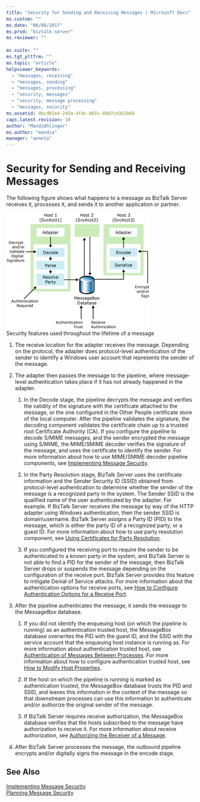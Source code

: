 ```yaml
---
title: "Security for Sending and Receiving Messages | Microsoft Docs"
ms.custom: ""
ms.date: "06/08/2017"
ms.prod: "biztalk-server"
ms.reviewer: ""

ms.suite: ""
ms.tgt_pltfrm: ""
ms.topic: "article"
helpviewer_keywords: 
  - "messages, receiving"
  - "messages, sending"
  - "messages, processing"
  - "security, messages"
  - "security, message processing"
  - "messages, security"
ms.assetid: 9bcd01e4-245a-4f4c-b65c-89d7cd3d1b68
caps.latest.revision: 10
author: "MandiOhlinger"
ms.author: "mandia"
manager: "anneta"
---
```

# Security for Sending and Receiving Messages
The following figure shows what happens to a message as BizTalk Server receives it, processes it, and sends it to another application or partner.  
  
 ![Security features for secure messages](../core/media/ebiz-plan-secoverview.gif "ebiz_plan_secoverview")  
Security features used throughout the lifetime of a message  
  
1.  The receive location for the adapter receives the message. Depending on the protocol, the adapter does protocol-level authentication of the sender to identify a Windows user account that represents the sender of the message.  
  
2.  The adapter then passes the message to the pipeline, where message-level authentication takes place if it has not already happened in the adapter.  
  
    1.  In the Decode stage, the pipeline decrypts the message and verifies the validity of the signature with the certificate attached to the message, or the one configured in the Other People certificate store of the local computer. After the pipeline validates the signature, the decoding component validates the certificate chain up to a trusted root Certificate Authority (CA). If you configure the pipeline to decode S/MIME messages, and the sender encrypted the message using S/MIME, the MIME/SMIME decoder verifies the signature of the message, and uses the certificate to identify the sender. For more information about how to use MIME/SMIME decoder pipeline components, see [Implementing Message Security](../core/implementing-message-security.md).  
  
    2.  In the Party Resolution stage, BizTalk Server uses the certificate information and the Sender Security ID (SSID) obtained from protocol-level authentication to determine whether the sender of the message is a recognized party in the system. The Sender SSID is the qualified name of the user authenticated by the adapter. For example. If BizTalk Server receives the message by way of the HTTP adapter using Windows authentication, then the sender SSID is domain\username. BizTalk Server assigns a Party ID (PID) to the message, which is either the party ID of a recognized party, or a guest ID. For more information about how to use party resolution component, see [Using Certificates for Party Resolution](../core/using-certificates-for-party-resolution.md).  
  
    3.  If you configured the receiving port to require the sender to be authenticated to a known party in the system, and BizTalk Server is not able to find a PID for the sender of the message, then BizTalk Server drops or suspends the message depending on the configuration of the receive port. BizTalk Server provides this feature to mitigate Denial of Service attacks. For more information about the authentication options for receive ports, see [How to Configure Authentication Options for a Receive Port](../core/how-to-configure-authentication-options-for-a-receive-port.md).  
  
3.  After the pipeline authenticates the message, it sends the message to the MessageBox database.  
  
    1.  If you did not identify the enqueuing host (on which the pipeline is running) as an authentication trusted host, the MessageBox database overwrites the PID with the guest ID, and the SSID with the service account that the enqueuing host instance is running as. For more information about authentication trusted host, see [Authentication of Messages Between Processes](../core/authentication-of-messages-between-processes.md). For more information about how to configure authentication trusted host, see [How to Modify Host Properties](../core/how-to-modify-host-properties.md).  
  
    2.  If the host on which the pipeline is running is marked as authentication trusted, the MessageBox database trusts the PID and SSID, and leaves this information in the context of the message so that downstream processes can use this information to authenticate and/or authorize the original sender of the message.  
  
    3.  If BizTalk Server requires receive authorization, the MessageBox database verifies that the hosts subscribed to the message have authorization to receive it. For more information about receive authorization, see [Authorizing the Receiver of a Message](../core/authorizing-the-receiver-of-a-message.md).  
  
4.  After BizTalk Server processes the message, the outbound pipeline encrypts and/or digitally signs the message in the encode stage.  
  
## See Also  
 [Implementing Message Security](../core/implementing-message-security.md)   
 [Planning Message Security](../core/planning-message-security.md)